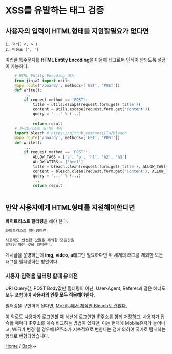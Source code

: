 # XSS를 유발하는 태그 검증

## 사용자의 입력이 HTML형태를 지원할필요가 없다면
    
    1. 꺽쇠( <, > )
    2. 따옴표 (", ')

이러한 특수문자를 **HTML Entity Encoding**을
이용해 태그로써 인식이 안되도록 설정이 가능하다.

```python
    # HTML Entity Encoding 예시
    from jinja2 import utils
    @app.route('/board/', methods=['GET', 'POST'])
    def write():
        ...
        if request.method == 'POST':
            title = utils.escape(request.form.get('title'))
            content = utils.escape(request.form.get('content'))
            query = '...' % (...)
            ...
            return result
    # 화이트리스트 필터링 예시
    import bleach # https://github.com/mozilla/bleach
    @app.route('/board/', methods=['GET', 'POST'])
    def write():
        ...
        if request.method == 'POST':
            ALLOW_TAGS = ['a', 'p', 'h1', 'h2', 'h3']
            ALLOW_ATTRS = ['href']
            title = bleach.clean(request.form.get('title'), ALLOW_TAGS, ALLOW_ATTRS)
            content = bleach.clean(request.form.get('content'), ALLOW_TAGS, ALLOW_ATTRS)
            query = '...' % (...)
            ...
            return result
            
```

## 만약 사용자에게 HTML형태를 지원해야한다면
**화이트리스트 필터링**을 해야 한다.

```txt
화이트리스트 필터링이란

허용해도 안전한 값들을 제외한 모든값을
필터링 하는 것을 의미한다.
```

게시글을 운영하는데
**img**, **video**, **a**태그만 필요하다면
위 세개의 태그를 제외한 모든 태그를
필터링하는 방안이다.

### 사용자 입력을 필터링 할때 유의점
URI Query값, POST Body값만 필터링이 아닌,
User-Agent, Referer과 같은 헤더도
모두 포함하여 **사용자의 인풋 모두 적용해야한다.**

필터링을 구현하게 된다면,
[Mozilla에서 제작한 Bleach도 괜찮다.](https://github.com/mozilla/bleach)

이 외로도 사용자가 로그인할 때 세션에 로그인한 IP주소를 함께 저장하고,
사용자가 접속할 때마다 IP주소를 계속 비교하는 방법이 있지만,
이는 현재에 Mobile유저가 늘어나고,
WiFi가 변경 될 경우에 IP주소가 지속적으로 변한다는 점에 의하여
국가로 탐지하는 형태로 변형되었습니다.


[Home](https://github.com/sunrabbit123/Learn_Web_Security) / [Back](./README.md)->
